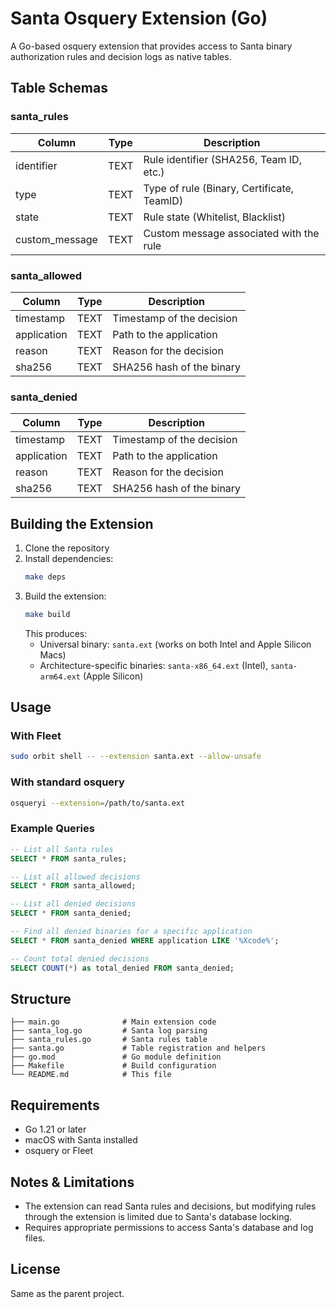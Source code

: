 # Santa Osquery Extension (Go)

A Go-based osquery extension that provides access to Santa binary authorization rules and decision logs as native tables.

## Table Schemas

### santa_rules
| Column         | Type   | Description                                 |
|---------------|--------|---------------------------------------------|
| identifier    | TEXT   | Rule identifier (SHA256, Team ID, etc.)     |
| type          | TEXT   | Type of rule (Binary, Certificate, TeamID)  |
| state         | TEXT   | Rule state (Whitelist, Blacklist)           |
| custom_message| TEXT   | Custom message associated with the rule      |

### santa_allowed
| Column      | Type   | Description                       |
|------------|--------|-----------------------------------|
| timestamp  | TEXT   | Timestamp of the decision         |
| application| TEXT   | Path to the application           |
| reason     | TEXT   | Reason for the decision           |
| sha256     | TEXT   | SHA256 hash of the binary         |

### santa_denied
| Column      | Type   | Description                       |
|------------|--------|-----------------------------------|
| timestamp  | TEXT   | Timestamp of the decision         |
| application| TEXT   | Path to the application           |
| reason     | TEXT   | Reason for the decision           |
| sha256     | TEXT   | SHA256 hash of the binary         |

## Building the Extension

1. Clone the repository
2. Install dependencies:
   ```bash
   make deps
   ```
3. Build the extension:
   ```bash
   make build
   ```
   This produces:
   - Universal binary: `santa.ext` (works on both Intel and Apple Silicon Macs)
   - Architecture-specific binaries: `santa-x86_64.ext` (Intel), `santa-arm64.ext` (Apple Silicon)

## Usage

### With Fleet
```bash
sudo orbit shell -- --extension santa.ext --allow-unsafe
```

### With standard osquery
```bash
osqueryi --extension=/path/to/santa.ext
```

### Example Queries

```sql
-- List all Santa rules
SELECT * FROM santa_rules;

-- List all allowed decisions
SELECT * FROM santa_allowed;

-- List all denied decisions
SELECT * FROM santa_denied;

-- Find all denied binaries for a specific application
SELECT * FROM santa_denied WHERE application LIKE '%Xcode%';

-- Count total denied decisions
SELECT COUNT(*) as total_denied FROM santa_denied;
```

## Structure

```
├── main.go              # Main extension code
├── santa_log.go         # Santa log parsing
├── santa_rules.go       # Santa rules table
├── santa.go             # Table registration and helpers
├── go.mod               # Go module definition
├── Makefile             # Build configuration
└── README.md            # This file
```

## Requirements

- Go 1.21 or later
- macOS with Santa installed
- osquery or Fleet

## Notes & Limitations

- The extension can read Santa rules and decisions, but modifying rules through the extension is limited due to Santa's database locking.
- Requires appropriate permissions to access Santa's database and log files.

## License

Same as the parent project. 
